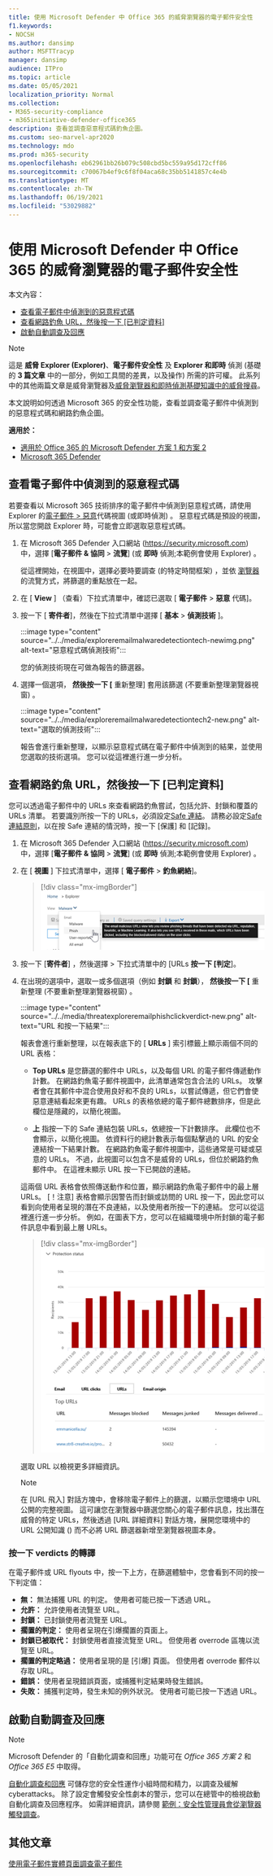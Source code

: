 ```yaml
---
title: 使用 Microsoft Defender 中 Office 365 的威脅瀏覽器的電子郵件安全性
f1.keywords:
- NOCSH
ms.author: dansimp
author: MSFTTracyp
manager: dansimp
audience: ITPro
ms.topic: article
ms.date: 05/05/2021
localization_priority: Normal
ms.collection:
- M365-security-compliance
- m365initiative-defender-office365
description: 查看並調查惡意程式碼釣魚企圖。
ms.custom: seo-marvel-apr2020
ms.technology: mdo
ms.prod: m365-security
ms.openlocfilehash: eb62961bb26b079c508cbd5bc559a95d172cff86
ms.sourcegitcommit: c70067b4ef9c6f8f04aca68c35bb5141857c4e4b
ms.translationtype: MT
ms.contentlocale: zh-TW
ms.lasthandoff: 06/19/2021
ms.locfileid: "53029882"
---
```

# <a name="email-security-with-threat-explorer-in-microsoft-defender-for-office-365"></a>使用 Microsoft Defender 中 Office 365 的威脅瀏覽器的電子郵件安全性

本文內容：

- [查看電子郵件中偵測到的惡意程式碼](#view-malware-detected-in-email)
- [查看網路釣魚 URL，然後按一下 [已判定資料]](#view-phishing-url-and-click-verdict-data)
- [啟動自動調查及回應](#start-automated-investigation-and-response)

> [!NOTE]
> 這是 **威脅 Explorer (Explorer)**、**電子郵件安全性** 及 **Explorer 和即時** 偵測 (基礎的 **3 篇文章** 中的一部分，例如工具間的差異，以及操作) 所需的許可權。 此系列中的其他兩篇文章是威脅瀏覽器及[威脅瀏覽器和即時偵測基礎知識](real-time-detections.md)[中的威脅搜尋](threat-hunting-in-threat-explorer.md)。

本文說明如何透過 Microsoft 365 的安全性功能，查看並調查電子郵件中偵測到的惡意程式碼和網路釣魚企圖。

**適用於：**

- [適用於 Office 365 的 Microsoft Defender 方案 1 和方案 2](defender-for-office-365.md)
- [Microsoft 365 Defender](../defender/microsoft-365-defender.md)

## <a name="view-malware-detected-in-email"></a>查看電子郵件中偵測到的惡意程式碼

若要查看以 Microsoft 365 技術排序的電子郵件中偵測到惡意程式碼，請使用 Explorer 的[電子郵件 > 惡意](threat-explorer-views.md#email--malware)代碼視圖 (或即時偵測) 。 惡意程式碼是預設的視圖，所以當您開啟 Explorer 時，可能會立即選取惡意程式碼。

1. 在 Microsoft 365 Defender 入口網站 (<https://security.microsoft.com>) 中，選擇 [**電子郵件 & 協同** \> **流覽**] (或 **即時** 偵測;本範例會使用 Explorer) 。

   從這裡開始，在視圖中，選擇必要時要調查 (的特定時間框架) ，並依 [瀏覽器](threat-hunting-in-threat-explorer.md#threat-explorer-walk-through)的流覽方式，將篩選的重點放在一起。

2. 在 [ **View** ] （查看）下拉式清單中，確認已選取 [ **電子郵件** \> **惡意** 代碼]。

3. 按一下 [ **寄件者**]，然後在下拉式清單中選擇 [ **基本** \> **偵測技術** ]。

   :::image type="content" source="../../media/exploreremailmalwaredetectiontech-newimg.png" alt-text="惡意程式碼偵測技術":::

   您的偵測技術現在可做為報告的篩選器。

4. 選擇一個選項， **然後按一下 [** 重新整理] 套用該篩選 (不要重新整理瀏覽器視窗) 。

   :::image type="content" source="../../media/exploreremailmalwaredetectiontech2-new.png" alt-text="選取的偵測技術":::

   報告會進行重新整理，以顯示惡意程式碼在電子郵件中偵測到的結果，並使用您選取的技術選項。 您可以從這裡進行進一步分析。

## <a name="view-phishing-url-and-click-verdict-data"></a>查看網路釣魚 URL，然後按一下 [已判定資料]

您可以透過電子郵件中的 URLs 來查看網路釣魚嘗試，包括允許、封鎖和覆蓋的 URLs 清單。 若要識別所按一下的 URLs，必須設定[Safe 連結](safe-links.md)。 請務必設定[Safe 連結原則](set-up-safe-links-policies.md)，以在按 Safe 連結的情況時，按一下 [保護] 和 [記錄]。

1. 在 Microsoft 365 Defender 入口網站 (<https://security.microsoft.com>) 中，選擇 [**電子郵件 & 協同** \> **流覽**] (或 **即時** 偵測;本範例會使用 Explorer) 。

2. 在 [ **視圖** ] 下拉式清單中，選擇 [ **電子郵件** \> **釣魚網絡**]。

   > [!div class="mx-imgBorder"]
   > ![網路釣魚內容中瀏覽器的視圖功能表](../../media/ExplorerViewEmailPhishMenu.png)

3. 按一下 [**寄件者**]  ，然後選擇 \> 下拉式清單中的 [URLs **按一下 [判定**]。

4. 在出現的選項中，選取一或多個選項（例如 **封鎖** 和 **封鎖**）， **然後按一下 [** 重新整理 (不要重新整理瀏覽器視窗) 。

    :::image type="content" source="../../media/threatexploreremailphishclickverdict-new.png" alt-text="URL 和按一下結果":::

   報表會進行重新整理，以在報表底下的 [ **URLs** ] 索引標籤上顯示兩個不同的 URL 表格：

   - **Top URLs** 是您篩選的郵件中 URLs，以及每個 URL 的電子郵件傳遞動作計數。 在網路釣魚電子郵件視圖中，此清單通常包含合法的 URLs。 攻擊者會在其郵件中混合使用良好和不良的 URLs，以嘗試傳遞，但它們會使惡意連結看起來更有趣。 URLs 的表格依總的電子郵件總數排序，但是此欄位是隱藏的，以簡化視圖。

   - **上** 指按一下的 Safe 連結包裝 URLs，依總按一下計數排序。 此欄位也不會顯示，以簡化視圖。 依資料行的總計數表示每個點擊過的 URL 的安全連結按一下結果計數。 在網路釣魚電子郵件視圖中，這些通常是可疑或惡意的 URLs。 不過，此視圖可以包含不是威脅的 URLs，但位於網路釣魚郵件中。 在這裡未顯示 URL 按一下已開啟的連結。

   這兩個 URL 表格會依照傳送動作和位置，顯示網路釣魚電子郵件中的最上層 URLs。 [！注意] 表格會顯示因警告而封鎖或訪問的 URL 按一下，因此您可以看到向使用者呈現的潛在不良連結，以及使用者所按一下的連結。 您可以從這裡進行進一步分析。 例如，在圖表下方，您可以在組織環境中所封鎖的電子郵件訊息中看到最上層 URLs。

   > [!div class="mx-imgBorder"]
   > ![已封鎖的總管 URL](../../media/ExplorerPhishClickVerdictURLs.png)

   選取 URL 以檢視更多詳細資訊。

   > [!NOTE]
   > 在 [URL 飛入] 對話方塊中，會移除電子郵件上的篩選，以顯示您環境中 URL 公開的完整視圖。 這可讓您在瀏覽器中篩選您關心的電子郵件訊息，找出潛在威脅的特定 URLs，然後透過 [URL 詳細資料] 對話方塊，展開您環境中的 URL 公開知識 () 而不必將 URL 篩選器新增至瀏覽器視圖本身。

### <a name="interpretation-of-click-verdicts"></a>按一下 verdicts 的轉譯

在電子郵件或 URL flyouts 中，按一下上方，在篩選體驗中，您會看到不同的按一下判定值：

- **無：** 無法捕獲 URL 的判定。 使用者可能已按一下透過 URL。
- **允許：** 允許使用者流覽至 URL。
- **封鎖：** 已封鎖使用者流覽至 URL。
- **擱置的判定：** 使用者呈現在引爆擱置的頁面上。
- **封鎖已被取代：** 封鎖使用者直接流覽至 URL。 但使用者 overrode 區塊以流覽至 URL。
- **擱置的判定略過：** 使用者呈現的是 [引爆] 頁面。 但使用者 overrode 郵件以存取 URL。
- **錯誤：** 使用者呈現錯誤頁面，或捕獲判定結果時發生錯誤。
- **失敗：** 捕獲判定時，發生未知的例外狀況。 使用者可能已按一下透過 URL。

## <a name="start-automated-investigation-and-response"></a>啟動自動調查及回應

> [!NOTE]
> Microsoft Defender 的「自動化調查和回應」功能可在 *Office 365 方案 2* 和 *Office 365 E5* 中取得。

[自動化調查和回應](automated-investigation-response-office.md) 可儲存您的安全性運作小組時間和精力，以調查及緩解 cyberattacks。 除了設定會觸發安全性劇本的警示，您可以在總管中的檢視啟動自動化調查及回應程序。 如需詳細資訊，請參閱 [範例：安全性管理員會從瀏覽器觸發調查](automated-investigation-response-office.md#example-a-security-administrator-triggers-an-investigation-from-threat-explorer)。

## <a name="other-articles"></a>其他文章

[使用電子郵件實體頁面調查電子郵件](mdo-email-entity-page.md)
